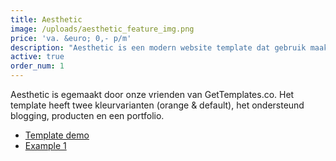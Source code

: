 ```yaml
---
title: Aesthetic
image: /uploads/aesthetic_feature_img.png
price: 'va. &euro; 0,- p/m'
description: "Aesthetic is een modern website template dat gebruik maakt van bootstrap. Het is perfect voor portfolio's, agencies, landing pages, etc."
active: true
order_num: 1
---
```


Aesthetic is egemaakt door onze vrienden van GetTemplates.co. Het template heeft twee kleurvarianten (orange & default), het ondersteund blogging, producten en een portfolio. 

- [Template demo](http://gettemplates.co/demos/aesthetic/)
- [Example 1](http://nice-meerkat1.cloudvent.net/)
